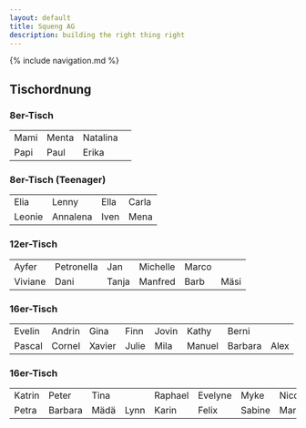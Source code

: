 ```yaml
---
layout: default
title: Squeng AG
description: building the right thing right
---
```


{% include navigation.md %}

## Tischordnung

### 8er-Tisch

<table>
  <tr>
    <td>Mami</td>
    <td>Menta</td>
    <td>Natalina</td>
    <td></td>
  </tr>
  <tr>
    <td>Papi</td>
    <td>Paul</td>
    <td>Erika</td>
    <td></td>
  </tr>
</table>

### 8er-Tisch (Teenager)

<table>
  <tr>
    <td>Elia</td>
    <td>Lenny</td>
    <td>Ella</td>
    <td>Carla</td>
  </tr>
  <tr>
    <td>Leonie</td>
    <td>Annalena</td>
    <td>Iven</td>
    <td>Mena</td>
  </tr>
</table>

### 12er-Tisch

<table>
  <tr>
    <td>Ayfer</td>
    <td>Petronella</td>
    <td>Jan</td>
    <td>Michelle</td>
    <td>Marco</td>
    <td></td>
  </tr>
  <tr>
    <td>Viviane</td>
    <td>Dani</td>
    <td>Tanja</td>
    <td>Manfred</td>
    <td>Barb</td>
    <td>Mäsi</td>
  </tr>
</table>

### 16er-Tisch

<table>
  <tr>
    <td>Evelin</td>
    <td>Andrin</td>
    <td>Gina</td>
    <td>Finn</td>
    <td>Jovin</td>
    <td>Kathy</td>
    <td>Berni</td>
    <td></td>
  </tr>
  <tr>
    <td>Pascal</td>
    <td>Cornel</td>
    <td>Xavier</td>
    <td>Julie</td>
    <td>Mila</td>
    <td>Manuel</td>
    <td>Barbara</td>
    <td>Alex</td>
  </tr>
</table>

### 16er-Tisch

<table>
  <tr>
    <td>Katrin</td>
    <td>Peter</td>
    <td>Tina</td>
    <td></td>
    <td>Raphael</td>
    <td>Evelyne</td>
    <td>Myke</td>
    <td>Nicole</td>
  </tr>
  <tr>
    <td>Petra</td>
    <td>Barbara</td>
    <td>Mädä</td>
    <td>Lynn</td>
    <td>Karin</td>
    <td>Felix</td>
    <td>Sabine</td>
    <td>Markus</td>
  </tr>
</table>
